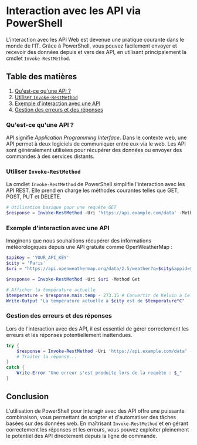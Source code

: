 # Interaction avec les API via PowerShell

L'interaction avec les API Web est devenue une pratique courante dans le monde de l'IT. Grâce à PowerShell, vous pouvez facilement envoyer et recevoir des données depuis et vers des API, en utilisant principalement la cmdlet `Invoke-RestMethod`.

## Table des matières

1. [Qu'est-ce qu'une API ?](#quest-ce-quune-api)
2. [Utiliser `Invoke-RestMethod`](#utiliser-invoke-restmethod)
3. [Exemple d'interaction avec une API](#exemple-dinteraction-avec-une-api)
4. [Gestion des erreurs et des réponses](#gestion-des-erreurs-et-des-réponses)

### Qu'est-ce qu'une API ?

API signifie *Application Programming Interface*. Dans le contexte web, une API permet à deux logiciels de communiquer entre eux via le web. Les API sont généralement utilisées pour récupérer des données ou envoyer des commandes à des services distants.

### Utiliser `Invoke-RestMethod`

La cmdlet `Invoke-RestMethod` de PowerShell simplifie l'interaction avec les API REST. Elle prend en charge les méthodes courantes telles que GET, POST, PUT et DELETE.

```powershell
# Utilisation basique pour une requête GET
$response = Invoke-RestMethod -Uri 'https://api.example.com/data' -Method Get
```

### Exemple d'interaction avec une API

Imaginons que nous souhaitions récupérer des informations météorologiques depuis une API gratuite comme OpenWeatherMap :

```powershell
$apiKey = 'YOUR_API_KEY'
$city = 'Paris'
$uri = "https://api.openweathermap.org/data/2.5/weather?q=$city&appid=$apiKey"

$response = Invoke-RestMethod -Uri $uri -Method Get

# Afficher la température actuelle
$temperature = $response.main.temp - 273.15 # Convertir de Kelvin à Celsius
Write-Output "La température actuelle à $city est de $temperature°C"
```

### Gestion des erreurs et des réponses

Lors de l'interaction avec des API, il est essentiel de gérer correctement les erreurs et les réponses potentiellement inattendues.

```powershell
try {
    $response = Invoke-RestMethod -Uri 'https://api.example.com/data' -Method Get
    # Traiter la réponse...
}
catch {
    Write-Error "Une erreur s'est produite lors de la requête : $_"
}
```

## Conclusion

L'utilisation de PowerShell pour interagir avec des API offre une puissante combinaison, vous permettant de scripter et d'automatiser des tâches basées sur des données web. En maîtrisant `Invoke-RestMethod` et en gérant correctement les réponses et les erreurs, vous pouvez exploiter pleinement le potentiel des API directement depuis la ligne de commande.
